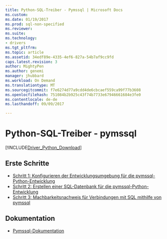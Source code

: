 ```yaml
---
title: Python-SQL-Treiber - Pymssql | Microsoft Docs
ms.custom: 
ms.date: 01/19/2017
ms.prod: sql-non-specified
ms.reviewer: 
ms.suite: 
ms.technology:
- drivers
ms.tgt_pltfrm: 
ms.topic: article
ms.assetid: 34edf89e-4335-4ef6-827a-54b7af9cc9fd
caps.latest.revision: 3
author: MightyPen
ms.author: genemi
manager: jhubbard
ms.workload: On Demand
ms.translationtype: MT
ms.sourcegitcommit: f7e6274d77a9cdd4de6cbcaef559ca99f77b3608
ms.openlocfilehash: 751084b2b925c43f74b7733e67946661684e3fe0
ms.contentlocale: de-de
ms.lasthandoff: 09/09/2017

---
```

# <a name="python-sql-driver---pymssql"></a>Python-SQL-Treiber - pymssql
[!INCLUDE[Driver_Python_Download](../../../includes/driver_python_download.md)]

## <a name="getting-started"></a>Erste Schritte

* [Schritt 1: Konfigurieren der Entwicklungsumgebung für die pymssql-Python-Entwicklung](../../../connect/python/pymssql/step-1-configure-development-environment-for-pymssql-python-development.md)  
* [Schritt 2: Erstellen einer SQL-Datenbank für die pymssql-Python-Entwicklung](../../../connect/python/pymssql/step-2-create-a-sql-database-for-pymssql-python-development.md)  
* [Schritt 3: Machbarkeitsnachweis für Verbindungen mit SQL mithilfe von pymssql](../../../connect/python/pymssql/step-3-proof-of-concept-connecting-to-sql-using-pymssql.md)  

## <a name="documentation"></a>Dokumentation
* [Pymssql-Dokumentation](http://pymssql.org)  

